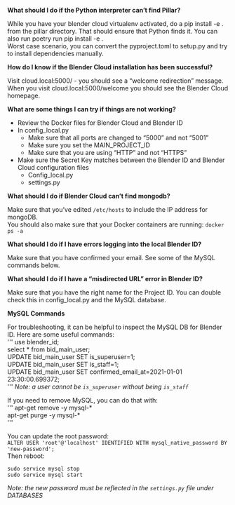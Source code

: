 **What should I do if the Python interpreter can’t find Pillar?**

While you have your blender cloud virtualenv activated, do a pip install -e . from the pillar directory. That should ensure that Python finds it. You can also run poetry run pip install -e .    
Worst case scenario, you can convert the pyproject.toml to setup.py and try to install dependencies manually.    

**How do I know if the Blender Cloud installation has been successful?**    

Visit cloud.local:5000/ - you should see a “welcome redirection” message. When you visit cloud.local:5000/welcome you should see the Blender Cloud homepage.    

**What are some things I can try if things are not working?**    
- Review the Docker files for Blender Cloud and Blender ID    
- In config_local.py     
  * Make sure that all ports are changed to “5000” and not “5001”    
  * Make sure you set the MAIN_PROJECT_ID    
  * Make sure that you are using “HTTP” and not “HTTPS”    
- Make sure the Secret Key matches between the Blender ID and Blender Cloud configuration files    
  * Config_local.py    
  * settings.py    

**What should I do if Blender Cloud can’t find mongodb?**    

Make sure that you’ve edited `/etc/hosts` to include the IP address for mongoDB.    
You should also make sure that your Docker containers are running: `docker ps -a`    

**What should I do if I have errors logging into the local Blender ID?**    

Make sure that you have confirmed your email. See some of the MySQL commands below.    

**What should I do if I have a “misdirected URL” error in Blender ID?**    

Make sure that you have the right name for the Project ID. You can double check this in config_local.py and the MySQL database.    

**MySQL Commands**   

For troubleshooting, it can be helpful to inspect the MySQL DB for Blender ID. Here are some useful commands:    
'''
use blender_id;    
select * from bid_main_user;    
UPDATE bid_main_user SET is_superuser=1;    
UPDATE bid_main_user SET is_staff=1;    
UPDATE bid_main_user SET confirmed_email_at=2021-01-01 23:30:00.699372;    
'''
*Note: a user cannot be `is_superuser` without being `is_staff`*    

If you need to remove MySQL, you can do that with:    
'''
apt-get remove -y mysql-*    
apt-get purge -y mysql-*    
'''

You can update the root password:       
`ALTER USER 'root'@'localhost' IDENTIFIED WITH mysql_native_password BY 'new-password';`    
Then reboot:    
```
sudo service mysql stop    
sudo service mysql start    
```
*Note: the new password must be reflected in the `settings.py` file under DATABASES*    
